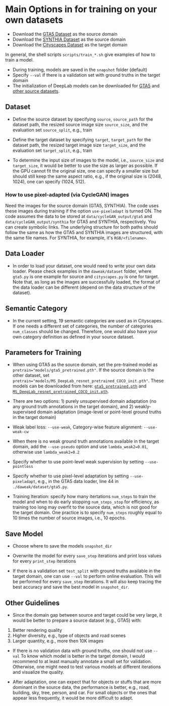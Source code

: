 # Main Options in for training on your own datasets

* Download the [GTA5 Dataset](https://download.visinf.tu-darmstadt.de/data/from_games/) as the source domain
* Download the [SYNTHIA Dataset](https://synthia-dataset.net) as the source domain
* Download the [Cityscapes Dataset](https://www.cityscapes-dataset.com/) as the target domain

In general, the shell scripts `scripts/train_*.sh` give examples of how to train a model.

* During training, models are saved in the `snapshot` folder (default)
* Specify `--val` if there is a validation set with ground truths in the target domain
* The initialization of DeepLab models can be downloaded for [GTA5](https://drive.google.com/file/d/1n0zrw_utoFPoR--KwBy8FOQSWWPcKPwy/view?usp=sharing) and [other source datasets](https://drive.google.com/file/d/1mykAx3BW9B7upnIK6rZFDfpvtctWI11m/view?usp=sharing).


## Dataset
* Define the source dataset by specifying `source`, `source_path` for the dataset path, the resized source image size `source_size`, and the evaluation set `source_split`, e.g., train

* Define the target dataset by specifying `target`, `target_path` for the dataset path, the resized target image size `target_size`, and the evaluation set `target_split`, e.g., train

* To determine the input size of images to the model, i.e., `source_size` and `target_size`, it would be better to use the size as larger as possible.
If the GPU cannot fit the original size, one can specify a smaller size but should still keep the same aspect ratio, e.g., if the original size is (2048, 1024), one can specify (1024, 512).


### How to use pixel-adapted (via CycleGAN) images

Need the images for the source domain (GTA5, SYNTHIA). The code uses these images during training if the option `use-pixeladapt` is turned ON. The code assumes the data to be stored at `data/cycleGAN_output/gta5` and `data/cycleGAN_output/synthia` for GTA5 and SYNTHIA, respectively. You can create symbolic links. The underlying structure for both paths should follow the same as how the GTA5 and SYNTHIA images are structured, with the same file names. For SYNTHIA, for example, it's `RGB/<filename>`.


## Data Loader
* In order to load your dataset, one would need to write your own data loader. Please check examples in the `daweak/dataset` folder, where `gta5.py` is one example for source and `cityscapes.py` is one for target.
Note that, as long as the images are successfully loaded, the format of the data loader can be different (depend on the data structure of the dataset).


## Semantic Category
* In the current setting, 19 semantic categories are used as in Cityscapes. If one needs a different set of categories, the number of categories `num_classes` should be changed.
Therefore, one would also have your own category definition as defined in your source dataset.


## Parameters for Training

* When using GTA5 as the source domain, set the pre-trained model as `pretrain="models/gta5_pretrained.pth"`. If the source domain is the other dataset, set `pretrain="models/MS_DeepLab_resnet_pretrained_COCO_init.pth"`. These models can be downloaded from here: [`gta5_pretrained.pth`](https://drive.google.com/file/d/1n0zrw_utoFPoR--KwBy8FOQSWWPcKPwy/view?usp=sharing) and [`MS_DeepLab_resnet_pretrained_COCO_init.pth`](https://drive.google.com/file/d/1mykAx3BW9B7upnIK6rZFDfpvtctWI11m/view?usp=sharing).

* There are two options: 1) purely unsupervised domain adaptation (no any ground truth annotations in the target domain), and 2) weakly-supervised domain adaptation (image-level or point-level ground truths in the target domain)

* Weak label loss: `--use-weak`, Category-wise feature alignment: `--use-weak-cw`

* When there is no weak ground truth annotations available in the target domain, add the `--use-pseudo` option and use `lambda_weak2=0.01`, otherwise use `lambda_weak2=0.2`

* Specify whether to use point-level weak supervision by setting `--use-pointloss`

* Specify whether to use pixel-level adaptation by setting `--use-pixeladapt`, e.g., in the GTA5 data loader, line 44 in `./daweak/dataset/gta5.py`.

* Training Iteration: specify how many itertations `num_steps` to train the model and when to do early stopping `num_steps_stop` for efficiency, as training too long may overfit to the source data, which is not good for the target domain.
One practice is to specify `num_steps` roughly equal to 10 times the number of source images, i.e., 10 epochs.


## Save Model

* Choose where to save the models `snapshot_dir`

* Overwrite the model for every `save_step` iterations and print loss values for every `print_step` iterations

* If there is a validation set `test_split` with ground truths available in the target domain, one can use `--val` to perform online evaluation.
This will be performed for every `save_step` iterations. It will also keep tracing the best accuracy and save the best model in `snapshot_dir`.


## Other Guidelines

* Since the domain gap between source and target could be very large, it would be better to prepare a source dataset (e.g., GTA5) with:
1) Better rendering quality
2) Higher diversity, e.g., type of objects and road scenes
3) Larger quantity, e.g., more then 10K images

* If there is no validation data with ground truths, one should not use `--val`
To know which model is better in the target domain, I would recommend to at least manually annotate a small set for validation.
Otherwise, one might need to test various models at different iterations and visualize the quality.

* After adaptation, one can expect that for objects or stuffs that are more dominant in the source data, the performance is better, e.g., road, building, sky, tree, person, and car.
For small objects or the ones that appear less frequently, it would be more difficult to adapt.

